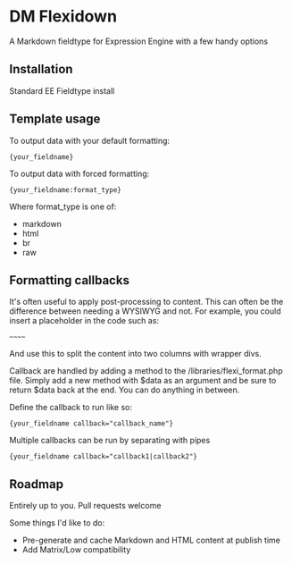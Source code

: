 DM Flexidown
============

A Markdown fieldtype for Expression Engine with a few handy options

Installation
------------

Standard EE Fieldtype install

Template usage
--------------

To output data with your default formatting:

    {your_fieldname}

To output data with forced formatting:

    {your_fieldname:format_type}

Where format_type is one of:

* markdown
* html
* br
* raw

Formatting callbacks
--------------------

It's often useful to apply post-processing to content. This can often be the difference between needing a WYSIWYG and not. For example, you could insert a placeholder in the code such as:

    ~~~~

And use this to split the content into two columns with wrapper divs.

Callback are handled by adding a method to the /libraries/flexi_format.php file. Simply add a new method with $data as an argument and be sure to return $data back at the end. You can do anything in between.

Define the callback to run like so:

    {your_fieldname callback="callback_name"}

Multiple callbacks can be run by separating with pipes

    {your_fieldname callback="callback1|callback2"}
    
Roadmap
-------

Entirely up to you. Pull requests welcome

Some things I'd like to do:

* Pre-generate and cache Markdown and HTML content at publish time
* Add Matrix/Low compatibility